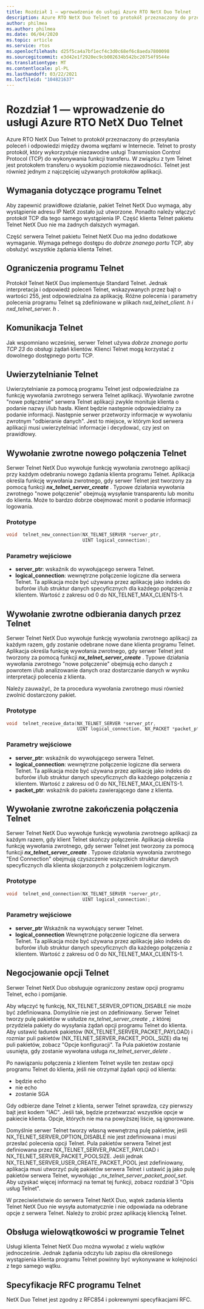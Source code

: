 ```yaml
---
title: Rozdział 1 — wprowadzenie do usługi Azure RTO NetX Duo Telnet
description: Azure RTO NetX Duo Telnet to protokół przeznaczony do przesyłania poleceń i odpowiedzi między dwoma węzłami w Internecie.
author: philmea
ms.author: philmea
ms.date: 06/04/2020
ms.topic: article
ms.service: rtos
ms.openlocfilehash: d25f5ca4a7bf1ecf4c3d0c68ef6c8aeda7800098
ms.sourcegitcommit: e3d42e1f2920ec9cb002634b542bc20754f9544e
ms.translationtype: MT
ms.contentlocale: pl-PL
ms.lasthandoff: 03/22/2021
ms.locfileid: "104821637"
---
```

# <a name="chapter-1---introduction-to-the-azure-rtos-netx-duo-telnet"></a>Rozdział 1 — wprowadzenie do usługi Azure RTO NetX Duo Telnet

Azure RTO NetX Duo Telnet to protokół przeznaczony do przesyłania poleceń i odpowiedzi między dwoma węzłami w Internecie. Telnet to prosty protokół, który wykorzystuje niezawodne usługi Transmission Control Protocol (TCP) do wykonywania funkcji transferu. W związku z tym Telnet jest protokołem transferu o wysokim poziomie niezawodności. Telnet jest również jednym z najczęściej używanych protokołów aplikacji.

## <a name="telnet-requirements"></a>Wymagania dotyczące programu Telnet

Aby zapewnić prawidłowe działanie, pakiet Telnet NetX Duo wymaga, aby wystąpienie adresu IP NetX zostało już utworzone. Ponadto należy włączyć protokół TCP dla tego samego wystąpienia IP. Część klienta Telnet pakietu Telnet NetX Duo nie ma żadnych dalszych wymagań.

Część serwera Telnet pakietu Telnet NetX Duo ma jedno dodatkowe wymaganie. Wymaga pełnego dostępu do *dobrze znanego portu* TCP, aby obsłużyć wszystkie żądania klienta Telnet.

## <a name="telnet-constraints"></a>Ograniczenia programu Telnet 

Protokół Telnet NetX Duo implementuje Standard Telnet. Jednak interpretacja i odpowiedź poleceń Telnet, wskazywanych przez bajt o wartości 255, jest odpowiedzialna za aplikację. Różne polecenia i parametry polecenia programu Telnet są zdefiniowane w plikach *nxd_telnet_client. h i nxd_telnet_server. h* .

## <a name="telnet-communication"></a>Komunikacja Telnet

Jak wspomniano wcześniej, serwer Telnet używa *dobrze znanego portu TCP 23* do obsługi żądań klientów. Klienci Telnet mogą korzystać z dowolnego dostępnego portu TCP.

## <a name="telnet-authentication"></a>Uwierzytelnianie Telnet

Uwierzytelnianie za pomocą programu Telnet jest odpowiedzialne za funkcję wywołania zwrotnego serwera Telnet aplikacji. Wywołanie zwrotne "nowe połączenie" serwera Telnet aplikacji zwykle monituje klienta o podanie nazwy i/lub hasła. Klient będzie następnie odpowiedzialny za podanie informacji. Następnie serwer przetworzy informacje w wywołaniu zwrotnym "odbieranie danych". Jest to miejsce, w którym kod serwera aplikacji musi uwierzytelniać informacje i decydować, czy jest on prawidłowy.

## <a name="telnet-new-connection-callback"></a>Wywołanie zwrotne nowego połączenia Telnet

Serwer Telnet NetX Duo wywołuje funkcję wywołania zwrotnego aplikacji przy każdym odebraniu nowego żądania klienta programu Telnet. Aplikacja określa funkcję wywołania zwrotnego, gdy serwer Telnet jest tworzony za pomocą funkcji ***nx_telnet_server_create*** . Typowe działania wywołania zwrotnego "nowe połączenie" obejmują wysyłanie transparentu lub monitu do klienta. Może to bardzo dobrze obejmować monit o podanie informacji logowania.

### <a name="prototype"></a>Prototype

```c
void  telnet_new_connection(NX_TELNET_SERVER *server_ptr, 
                            UINT logical_connection);
```

### <a name="input-parameters"></a>Parametry wejściowe

- **server_ptr**: wskaźnik do wywołującego serwera Telnet.
- **logical_connection**: wewnętrzne połączenie logiczne dla serwera Telnet. Ta aplikacja może być używana przez aplikację jako indeks do buforów i/lub struktur danych specyficznych dla każdego połączenia z klientem. Wartość z zakresu od 0 do NX_TELNET_MAX_CLIENTS-1.

## <a name="telnet-receive-data-callback"></a>Wywołanie zwrotne odbierania danych przez Telnet

Serwer Telnet NetX Duo wywołuje funkcję wywołania zwrotnego aplikacji za każdym razem, gdy zostanie odebrane nowe dane klienta programu Telnet. Aplikacja określa funkcję wywołania zwrotnego, gdy serwer Telnet jest tworzony za pomocą funkcji ***nx_telnet_server_create*** . Typowe działania wywołania zwrotnego "nowe połączenie" obejmują echo danych z powrotem i/lub analizowanie danych oraz dostarczanie danych w wyniku interpretacji polecenia z klienta.

Należy zauważyć, że ta procedura wywołania zwrotnego musi również zwolnić dostarczony pakiet.

### <a name="prototype"></a>Prototype

```c
void  telnet_receive_data(NX_TELNET_SERVER *server_ptr, 
                          UINT logical_connection, NX_PACKET *packet_ptr);
```
### <a name="input-parameters"></a>Parametry wejściowe

- **server_ptr**: wskaźnik do wywołującego serwera Telnet.
- **logical_connection**: wewnętrzne połączenie logiczne dla serwera Telnet. Ta aplikacja może być używana przez aplikację jako indeks do buforów i/lub struktur danych specyficznych dla każdego połączenia z klientem. Wartość z zakresu od 0 do NX_TELNET_MAX_CLIENTS-1.
- **packet_ptr**: wskaźnik do pakietu zawierającego dane z klienta.

## <a name="telnet-end-connection-callback"></a>Wywołanie zwrotne zakończenia połączenia Telnet

Serwer Telnet NetX Duo wywołuje funkcję wywołania zwrotnego aplikacji za każdym razem, gdy klient Telnet skończy połączenie. Aplikacja określa funkcję wywołania zwrotnego, gdy serwer Telnet jest tworzony za pomocą funkcji ***nx_telnet_server_create*** . Typowe działania wywołania zwrotnego "End Connection" obejmują czyszczenie wszystkich struktur danych specyficznych dla klienta skojarzonych z połączeniem logicznym.

### <a name="prototype"></a>Prototype
```c
void  telnet_end_connection(NX_TELNET_SERVER *server_ptr, 
                            UINT logical_connection);
```

### <a name="input-parameters"></a>Parametry wejściowe

- **server_ptr** Wskaźnik na wywołujący serwer Telnet.
- **logical_connection** Wewnętrzne połączenie logiczne dla serwera Telnet. Ta aplikacja może być używana przez aplikację jako indeks do buforów i/lub struktur danych specyficznych dla każdego połączenia z klientem. Wartość z zakresu od 0 do NX_TELNET_MAX_CLIENTS-1.

## <a name="telnet-option-negotiation"></a>Negocjowanie opcji Telnet

Serwer Telnet NetX Duo obsługuje ograniczony zestaw opcji programu Telnet, echo i pomijanie.

Aby włączyć tę funkcję, NX_TELNET_SERVER_OPTION_DISABLE nie może być zdefiniowana. Domyślnie nie jest on zdefiniowany. Serwer Telnet tworzy pulę pakietów w usłudze *nx_telnet_server_create* , z której przydziela pakiety do wysyłania żądań opcji programu Telnet do klienta. Aby ustawić ładunek pakietów (NX_TELNET_SERVER_PACKET_PAYLOAD) i rozmiar puli pakietów (NX_TELNET_SERVER_PACKET_POOL_SIZE) dla tej puli pakietów, zobacz "Opcje konfiguracji". Ta Pula pakietów zostanie usunięta, gdy zostanie wywołana usługa *nx_telnet_server_delete* .

Po nawiązaniu połączenia z klientem Telnet wyśle ten zestaw opcji programu Telnet do klienta, jeśli nie otrzymał żądań opcji od klienta:

- będzie echo
- nie echo
- zostanie SGA

Gdy odbierze dane Telnet z klienta, serwer Telnet sprawdza, czy pierwszy bajt jest kodem "IAC". Jeśli tak, będzie przetwarzać wszystkie opcje w pakiecie klienta. Opcje, których nie ma na powyższej liście, są ignorowane.

Domyślnie serwer Telnet tworzy własną wewnętrzną pulę pakietów, jeśli NX_TELNET_SERVER_OPTION_DISABLE nie jest zdefiniowana i musi przesłać polecenia opcji Telnet. Pula pakietów serwera Telnet jest definiowana przez NX_TELNET_SERVER_PACKET_PAYLOAD i NX_TELNET_SERVER_PACKET_POOLSIZE. Jeśli jednak NX_TELNET_SERVER_USER_CREATE_PACKET_POOL jest zdefiniowany, aplikacja musi utworzyć pulę pakietów serwera Telnet i ustawić ją jako pulę pakietów serwera Telnet, wywołując *_nx_telnet_server_packet_pool_set*. Aby uzyskać więcej informacji na temat tej funkcji, zobacz rozdział 3 "Opis usług Telnet".

W przeciwieństwie do serwera Telnet NetX Duo, wątek zadania klienta Telnet NetX Duo nie wysyła automatycznie i nie odpowiada na odebrane opcje z serwera Telnet. Należy to zrobić przez aplikację kliencką Telnet.

## <a name="telnet-multi-thread-support"></a>Obsługa wielowątkowości w programie Telnet

Usługi klienta Telnet NetX Duo można wywołać z wielu wątków jednocześnie. Jednak żądania odczytu lub zapisu dla określonego wystąpienia klienta programu Telnet powinny być wykonywane w kolejności z tego samego wątku.

## <a name="telnet-rfcs"></a>Specyfikacje RFC programu Telnet

NetX Duo Telnet jest zgodny z RFC854 i pokrewnymi specyfikacjami RFC.
